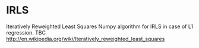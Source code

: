 # IRLS
Iteratively Reweighted Least Squares 
Numpy algorithm for IRLS in case of L1 regression. TBC
http://en.wikipedia.org/wiki/Iteratively_reweighted_least_squares
